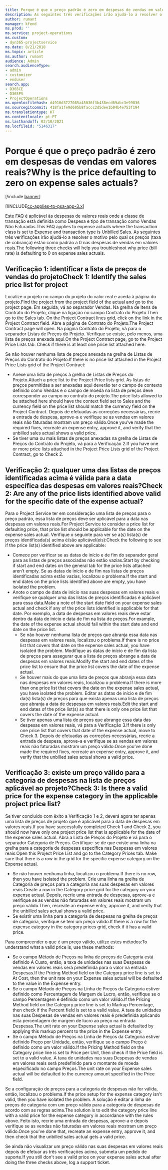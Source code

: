 ```yaml
---
title: Porque é que o preço padrão é zero em despesas de vendas em valores reais?
description: As seguintes três verificações irão ajudá-lo a resolver o motivo pelo qual os preços estão como padrão a 0 para despesas de vendas em valores reais.
author: rumant
manager: kfend
ms.prod: ''
ms.service: project-operations
ms.custom:
- dyn365-projectservice
ms.date: 8/21/2018
ms.topic: article
ms.author: rumant
audience: Admin
search.audienceType:
- admin
- customizer
- enduser
search.app:
- D365CE
- D365PS
- ProjectOperations
ms.openlocfilehash: d4910d3727085a45036f3b438ecd69abc3e99836
ms.sourcegitcommit: 418fa1fe9d605b8faccc2d5dee1b04b4e753f194
ms.translationtype: HT
ms.contentlocale: pt-PT
ms.lasthandoff: 02/10/2021
ms.locfileid: "5146317"
---
```

# <a name="why-is-the-price-defaulting-to-zero-on-expense-sales-actuals"></a><span data-ttu-id="a3d7a-103">Porque é que o preço padrão é zero em despesas de vendas em valores reais?</span><span class="sxs-lookup"><span data-stu-id="a3d7a-103">Why is the price defaulting to zero on expense sales actuals?</span></span>

[!include [banner](../includes/psa-now-project-operations.md)]

[!INCLUDE[cc-applies-to-psa-app-3.x](../includes/cc-applies-to-psa-app-3x.md)]

<span data-ttu-id="a3d7a-104">Este FAQ é aplicável às despesas de valores reais onde a classe de transação está definida como Despesa e tipo de transação como Vendas Não Faturadas.</span><span class="sxs-lookup"><span data-stu-id="a3d7a-104">This FAQ applies to expense actuals where the transaction class is set to Expense and transaction type is Unbilled Sales.</span></span> <span data-ttu-id="a3d7a-105">As seguintes três verificações irão ajudá-lo a resolver o motivo pelo qual os preços (taxa de cobrança) estão como padrão a 0 nas despesas de vendas em valores reais.</span><span class="sxs-lookup"><span data-stu-id="a3d7a-105">The following three checks will help you troubleshoot why price (bill rate) is defaulting to 0 on expense sales actuals.</span></span>

## <a name="check-1-identify-the-sales-price-list-for-project"></a><span data-ttu-id="a3d7a-106">Verificação 1: identificar a lista de preços de vendas do projeto</span><span class="sxs-lookup"><span data-stu-id="a3d7a-106">Check 1: Identify the sales price list for project</span></span>

<span data-ttu-id="a3d7a-107">Localize o projeto no campo do projeto do valor real e aceda à página do projeto.</span><span class="sxs-lookup"><span data-stu-id="a3d7a-107">Find the project from the project field of the actual and go to the project page.</span></span> <span data-ttu-id="a3d7a-108">Em seguida, vá ao separador Vendas. Na grelha de Itens de Contrato do Projeto, clique na ligação no campo Contrato do Projeto.</span><span class="sxs-lookup"><span data-stu-id="a3d7a-108">Then go to the Sales tab. On the Project Contract lines grid, click on the link in the Project Contract field.</span></span> <span data-ttu-id="a3d7a-109">Abre a página de Contrato do Projeto.</span><span class="sxs-lookup"><span data-stu-id="a3d7a-109">The Project Contract page will open.</span></span> <span data-ttu-id="a3d7a-110">Na página Contrato do Projeto, vá para o separador Listas de Preços do Projeto. Verifique se existe, pelo menos, uma lista de preços anexada aqui.</span><span class="sxs-lookup"><span data-stu-id="a3d7a-110">On the Project Contract page, go to the Project Price Lists tab. Check if there is at least one price list attached here.</span></span>

<span data-ttu-id="a3d7a-111">Se não houver nenhuma lista de preços anexada na grelha de Listas de Preços do Contrato do Projeto:</span><span class="sxs-lookup"><span data-stu-id="a3d7a-111">If there is no price list attached in the Project Price Lists grid of the Project Contract:</span></span>

- <span data-ttu-id="a3d7a-112">Anexe uma lista de preços à grelha de Listas de Preços do Projeto.</span><span class="sxs-lookup"><span data-stu-id="a3d7a-112">Attach a price list to the Project Price lists grid.</span></span> <span data-ttu-id="a3d7a-113">As listas de preços permitidas a ser anexadas aqui deverão ter o campo de contexto definido como Vendas e o campo de moeda na lista de preços deve corresponder ao campo no contrato do projeto.</span><span class="sxs-lookup"><span data-stu-id="a3d7a-113">The price lists allowed to be attached here should have the context field set to Sales and the currency field on the price list should match the currency field on the Project Contract.</span></span> <span data-ttu-id="a3d7a-114">Depois de efetuadas as correções necessárias, recrie a entrada de despesa, aprove-a e verifique se as vendas em valores reais não faturadas mostram um preço válido.</span><span class="sxs-lookup"><span data-stu-id="a3d7a-114">Once you’ve made the required fixes, recreate an expense entry, approve it, and verify that the unbilled sales actual shows a valid price.</span></span>
- <span data-ttu-id="a3d7a-115">Se tiver uma ou mais listas de preços anexadas na grelha de Listas de Preços do Contrato do Projeto, vá para a Verificação 2.</span><span class="sxs-lookup"><span data-stu-id="a3d7a-115">If you have one or more price lists attached in the Project Price Lists grid of the Project Contract, go to Check 2.</span></span>

## <a name="check-2-are-any-of-the-price-lists-identified-above-valid-for-the-specific-date-of-the-expense-actual"></a><span data-ttu-id="a3d7a-116">Verificação 2: qualquer uma das listas de preços identificadas acima é válida para a data específica das despesas em valores reais?</span><span class="sxs-lookup"><span data-stu-id="a3d7a-116">Check 2: Are any of the price lists identified above valid for the specific date of the expense actual?</span></span>

<span data-ttu-id="a3d7a-117">Para o Project Service ter em consideração uma lista de preços para o preço padrão, essa lista de preços deve ser aplicável para a data nas despesas em valores reais.</span><span class="sxs-lookup"><span data-stu-id="a3d7a-117">For Project Service to consider a price list for defaulting price, that price list should be applicable for the date on the expense sales actual.</span></span> <span data-ttu-id="a3d7a-118">Verifique o seguinte para ver se a(s) lista(s) de preços identificada(s) acima é/são aplicável(eis):</span><span class="sxs-lookup"><span data-stu-id="a3d7a-118">Check the following to see if the price list(s) identified above are applicable:</span></span>

- <span data-ttu-id="a3d7a-119">Comece por verificar se as datas de início e de fim do separador geral para as listas de preços associadas não estão vazias.</span><span class="sxs-lookup"><span data-stu-id="a3d7a-119">Start by checking if start and end dates on the general tab for the price lists attached aren’t empty.</span></span> <span data-ttu-id="a3d7a-120">Se as datas de início e de fim nas listas de preços identificadas acima estão vazias, localizou o problema.</span><span class="sxs-lookup"><span data-stu-id="a3d7a-120">If the start and end dates on the price lists identified above are empty, you have isolated the problem.</span></span> 
- <span data-ttu-id="a3d7a-121">Anote o campo de data de início nas suas despesas em valores reais e verifique se qualquer uma das listas de preços identificadas é aplicável para essa data.</span><span class="sxs-lookup"><span data-stu-id="a3d7a-121">Make a note of the start date field on your expense sales actual and check if any of the price lists identified is applicable for that date.</span></span> <span data-ttu-id="a3d7a-122">Por exemplo, a data de despesas em valores reais deve estar dentro da data de início e data de fim na lista de preços.</span><span class="sxs-lookup"><span data-stu-id="a3d7a-122">For example, the date of the expense actual should fall within the start date and end date on the price list.</span></span> 
    - <span data-ttu-id="a3d7a-123">Se não houver nenhuma lista de preços que abranja essa data nas despesas em valores reais, localizou o problema.</span><span class="sxs-lookup"><span data-stu-id="a3d7a-123">If there is no price list that covers that date on the expense sales actual, you have isolated the problem.</span></span> <span data-ttu-id="a3d7a-124">Modifique as datas de início e de fim da lista de preços para assegurar que a lista de preços abrange a data de despesas em valores reais.</span><span class="sxs-lookup"><span data-stu-id="a3d7a-124">Modify the start and end dates of the price list to ensure that the price list covers the date of the expense actual.</span></span> 
    - <span data-ttu-id="a3d7a-125">Se houver mais do que uma lista de preços que abranja essa data nas despesas em valores reais, localizou o problema.</span><span class="sxs-lookup"><span data-stu-id="a3d7a-125">If there is more than one price list that covers the date on the expense sales actual, you have isolated the problem.</span></span> <span data-ttu-id="a3d7a-126">Editar as datas de início e de fim da(s) lista(s) de preços para que exista apenas uma lista de preços que abranja a data de despesas em valores reais.</span><span class="sxs-lookup"><span data-stu-id="a3d7a-126">Edit the start and end dates of the price list(s) so that there is only one price list that covers the date of the expense actual.</span></span> 
    - <span data-ttu-id="a3d7a-127">Se tiver apenas uma lista de preços que abrange essa data das despesas em valores reais, vá para a Verificação 3.</span><span class="sxs-lookup"><span data-stu-id="a3d7a-127">If there is only one price list that covers that date of the expense actual, move to Check 3.</span></span>
<span data-ttu-id="a3d7a-128">Depois de efetuadas as correções necessárias, recrie a entrada de despesa, aprove-a e verifique se as vendas em valores reais não faturadas mostram um preço válido.</span><span class="sxs-lookup"><span data-stu-id="a3d7a-128">Once you’ve done made the required fixes, recreate an expense entry, approve it, and verify that the unbilled sales actual shows a valid price.</span></span>

## <a name="check-3-is-there-a-valid-price-for-the-expense-category-in-the-applicable-project-price-list"></a><span data-ttu-id="a3d7a-129">Verificação 3: existe um preço válido para a categoria de despesas na lista de preços aplicável ao projeto?</span><span class="sxs-lookup"><span data-stu-id="a3d7a-129">Check 3: Is there a valid price for the expense category in the applicable project price list?</span></span> 

<span data-ttu-id="a3d7a-130">Se tiver concluído com êxito a Verificação 1 e 2, deverá agora ter apenas uma lista de preços de projeto que é aplicável para a data de despesas em valores reais.</span><span class="sxs-lookup"><span data-stu-id="a3d7a-130">If you have successfully completed Check 1 and Check 2, you should now have only one project price list that is applicable for the date of the expense sales actual.</span></span> <span data-ttu-id="a3d7a-131">Abra a Lista de Preços do Projeto e vá para o separador Categoria de Preços. Certifique-se de que existe uma linha na grelha para a categoria de despesas específica nas Despesas em valores reais.</span><span class="sxs-lookup"><span data-stu-id="a3d7a-131">Open this Project Price List and go to the Category Prices tab. Make sure that there is a row in the grid for the specific expense category on the Expense actual.</span></span>
 
- <span data-ttu-id="a3d7a-132">Se não houver nenhuma linha, localizou o problema.</span><span class="sxs-lookup"><span data-stu-id="a3d7a-132">If there is no row, then you have isolated the problem.</span></span> <span data-ttu-id="a3d7a-133">Crie uma linha na grelha de Categoria de preços para a categoria nas suas despesas em valores reais.</span><span class="sxs-lookup"><span data-stu-id="a3d7a-133">Create a row in the Category price grid for the category on your expense actual.</span></span> <span data-ttu-id="a3d7a-134">Depois, recrie uma entrada de despesas, aprove-a e verifique se as vendas não faturadas em valores reais mostram um preço válido.</span><span class="sxs-lookup"><span data-stu-id="a3d7a-134">Then, recreate an expense entry, approve it, and verify that the unbilled sales actual shows a valid price.</span></span> 
- <span data-ttu-id="a3d7a-135">Se existir uma linha para a categoria de despesas na grelha de preços de categoria, verifique se tem um preço válido.</span><span class="sxs-lookup"><span data-stu-id="a3d7a-135">If there is a row for the expense category in the category prices grid, check if it has a valid price.</span></span>

<span data-ttu-id="a3d7a-136">Para compreender o que é um preço válido, utilize estes métodos:</span><span class="sxs-lookup"><span data-stu-id="a3d7a-136">To understand what a valid price is, use these methods:</span></span>

- <span data-ttu-id="a3d7a-137">Se o campo Método de Preços na linha de preços de Categoria está definido A Custo, então, a taxa de unidades nas suas Despesas de vendas em valores reais será predefinida para o valor na entrada Despesas.</span><span class="sxs-lookup"><span data-stu-id="a3d7a-137">If the Pricing Method field on the Category price line is set to At Cost, then the unit rate on your Expense sales actual will be defaulted to the value in the Expense entry.</span></span>
- <span data-ttu-id="a3d7a-138">Se o campo Método de Preços na Linha de Preços da Categoria estiver definido como Percentagem de Margem de Lucro, então, verifique se o campo Percentagem é definido como um valor válido.</span><span class="sxs-lookup"><span data-stu-id="a3d7a-138">If the Pricing Method field on the Category price line is set to Markup Percentage, then check if the Percent field is set to a valid value.</span></span> <span data-ttu-id="a3d7a-139">A taxa de unidades nas suas Despesas de vendas em valores reais é predefinida aplicando esta percentagem de margem de lucro ao preço na entrada Despesas.</span><span class="sxs-lookup"><span data-stu-id="a3d7a-139">The unit rate on your Expense sales actual is defaulted by applying this markup percent to the price in the Expense entry.</span></span>
- <span data-ttu-id="a3d7a-140">Se o campo Método de Preços na Linha de Preços da Categoria estiver definido Preço por Unidade, então, verifique se o campo Preço é definido como um valor válido.</span><span class="sxs-lookup"><span data-stu-id="a3d7a-140">If the Pricing Method field on the Category price line is set to Price per Unit, then check if the Price field is set to a valid value.</span></span> <span data-ttu-id="a3d7a-141">A taxa de unidades nas suas Despesas de vendas em valores reais será predefinido para o montante de moeda especificado no campo Preços.</span><span class="sxs-lookup"><span data-stu-id="a3d7a-141">The unit rate on your Expense sales actual will be defaulted to the currency amount specified in the Price field.</span></span>

<span data-ttu-id="a3d7a-142">Se a configuração de preços para a categoria de despesas não for válida, então, localizou o problema.</span><span class="sxs-lookup"><span data-stu-id="a3d7a-142">If the price setup for the expense category isn't valid, then you have isolated the problem.</span></span> <span data-ttu-id="a3d7a-143">A solução é editar a linha de preços de categoria com um preço válido para a categoria de despesas de acordo com as regras acima.</span><span class="sxs-lookup"><span data-stu-id="a3d7a-143">The solution is to edit the category price line with a valid price for the expense category in accordance with the rules above.</span></span> <span data-ttu-id="a3d7a-144">Feito isto, recrie uma entrada de despesas, aprove-a e depois verifique se as vendas não faturadas em valores reais mostram um preço válido.</span><span class="sxs-lookup"><span data-stu-id="a3d7a-144">Once you’ve done that, recreate an expense entry, approve it, and then check that the unbilled sales actual gets a valid price.</span></span>

<span data-ttu-id="a3d7a-145">Se ainda não visualizar um preço válido nas suas despesas em valores reais depois de efetuar as três verificações acima, submeta um pedido de suporte.</span><span class="sxs-lookup"><span data-stu-id="a3d7a-145">If you still don't see a valid price on your expense sales actual after doing the three checks above, log a support ticket.</span></span>


